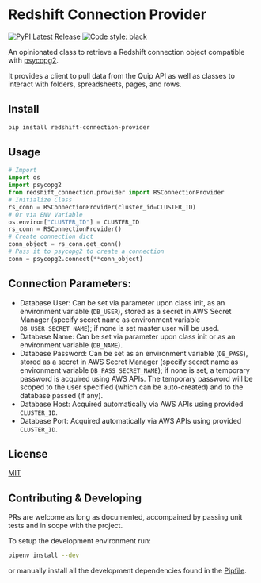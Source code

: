 # Redshift Connection Provider

[![PyPI Latest Release](https://img.shields.io/pypi/v/redshift-connection-provider.svg)](https://pypi.org/project/quip-spreadsheet/)
[![Code style: black](https://img.shields.io/badge/code%20style-black-000000.svg)](https://github.com/psf/black)

An opinionated class to retrieve a Redshift connection object compatible with [psycopg2](https://pypi.org/project/psycopg2/).

It provides a client to pull data from the Quip API as well as classes to interact with folders, spreadsheets, pages, and rows.

## Install

```sh
pip install redshift-connection-provider
```

## Usage

```py
# Import
import os
import psycopg2
from redshift_connection.provider import RSConnectionProvider
# Initialize Class
rs_conn = RSConnectionProvider(cluster_id=CLUSTER_ID)
# Or via ENV Variable
os.environ["CLUSTER_ID"] = CLUSTER_ID
rs_conn = RSConnectionProvider()
# Create connection dict
conn_object = rs_conn.get_conn()
# Pass it to psycopg2 to create a connection
conn = psycopg2.connect(**conn_object)
```

## Connection Parameters:

- Database User: Can be set via parameter upon class init, as an environment variable (`DB_USER`), stored as a secret in AWS Secret Manager (specify secret name as environment variable `DB_USER_SECRET_NAME`); if none is set master user will be used.
- Database Name: Can be set via parameter upon class init or as an environment variable (`DB_NAME`).
- Database Password: Can be set as an environment variable (`DB_PASS`), stored as a secret in AWS Secret Manager (specify secret name as environment variable `DB_PASS_SECRET_NAME`); if none is set, a temporary password is acquired using AWS APIs. The temporary password will be scoped to the user specified (which can be auto-created) and to the database passed (if any).
- Database Host: Acquired automatically via AWS APIs using provided `CLUSTER_ID`.
- Database Port: Acquired automatically via AWS APIs using provided `CLUSTER_ID`.

## License

[MIT](https://github.com/dreamorosi/redshift-connection-provider/blob/main/LICENSE)

## Contributing & Developing

PRs are welcome as long as documented, accompained by passing unit tests and in scope with the project.

To setup the development environment run:

```sh
pipenv install --dev
```

or manually install all the development dependencies found in the [Pipfile](https://github.com/dreamorosi/redshift-connection-provider/blob/main/Pipfile).
